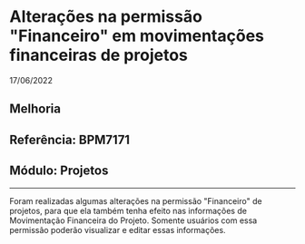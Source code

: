 # Alterações na permissão "Financeiro" em movimentações financeiras de projetos
17/06/2022
## Melhoria
## Referência: BPM7171
## Módulo: Projetos
***

Foram realizadas algumas alterações na permissão "Financeiro" de projetos, para que ela também tenha efeito nas informações de Movimentação Financeira do Projeto. Somente usuários com essa permissão poderão visualizar e editar essas informações.
